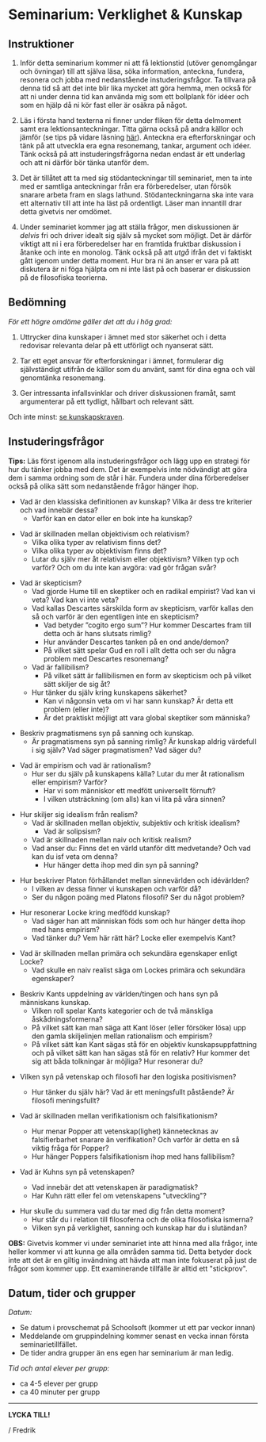 # Seminarium: Verklighet & Kunskap

## Instruktioner

1. Inför detta seminarium kommer ni att få lektionstid (utöver genomgångar och övningar) till att själva läsa, söka information, anteckna, fundera, resonera och jobba med nedanstående instuderingsfrågor. Ta tillvara på denna tid så att det inte blir lika mycket att göra hemma, men också för att ni under denna tid kan använda mig som ett bollplank för idéer och som en hjälp då ni kör fast eller är osäkra på något. 

2. Läs i första hand texterna ni finner under fliken för detta delmoment samt era lektionsanteckningar. Titta gärna också på andra källor och jämför (se tips på vidare läsning [här](../x_lankar/lanklista.md)). Anteckna era efterforskningar och tänk på att utveckla era egna resonemang, tankar, argument och idéer. Tänk också på att instuderingsfrågorna nedan endast är ett underlag och att ni därför bör tänka utanför dem. 

3. Det är tillåtet att ta med sig stödanteckningar till seminariet, men ta inte med er samtliga anteckningar från era förberedelser, utan försök snarare arbeta fram en slags lathund. Stödanteckningarna ska inte vara ett alternativ till att inte ha läst på ordentligt. Läser man innantill drar detta givetvis ner omdömet. 

4. Under seminariet kommer jag att ställa frågor, men diskussionen är _delvis_ fri och driver idealt sig själv så mycket som möjligt. Det är därför viktigt att ni i era förberedelser har en framtida fruktbar diskussion i åtanke och inte en monolog. Tänk också på att _utgå_ ifrån det vi faktiskt gått igenom under detta moment. Hur bra ni än anser er vara på att diskutera är ni föga hjälpta om ni inte läst på och baserar er diskussion på de filosofiska teorierna.  

## Bedömning

*För ett högre omdöme gäller det att du i hög grad:*

1. Uttrycker dina kunskaper i ämnet med stor säkerhet och i detta redovisar relevanta delar på ett utförligt och nyanserat sätt.

2. Tar ett eget ansvar för efterforskningar i ämnet, formulerar dig självständigt utifrån de källor som du använt, samt för dina egna och väl genomtänka resonemang.

3. Ger intressanta infallsvinklar och driver diskussionen framåt, samt argumenterar på ett tydligt, hållbart och relevant sätt.

Och inte minst: [se kunskapskraven](../1_intro/kursplan.md#Kunskapskrav).

<!--Få in något om att svara på följdfrågor här -->


## Instuderingsfrågor

**Tips:** Läs först igenom alla instuderingsfrågor och lägg upp en strategi för hur du tänker jobba med dem. Det är exempelvis inte nödvändigt att göra dem i samma ordning som de står i här. Fundera under dina förberedelser också på olika sätt som nedanstående frågor hänger ihop.

<!--Se inspiration här: (thomas) Kunskap_verklighet_Matrix.docx -->

<!--  - Vad är metafysik och ontologi? 	- Vad är monism, dualism och pluralism? - Vad är epistemologi?  	- Vilka frågor berör epistemologi? -->

<!-- Vad är materialism/fysikalism?  	- Gällande vilken fråga uppstår ibland invändningar mot denna? -->

- Vad är den klassiska definitionen av kunskap? Vilka är dess tre kriterier och vad innebär dessa?
	- Varför kan en dator eller en bok inte ha kunskap? 

<!--Vad kan de ha istället? -->

<!--		- Anser du själv att de är rimliga (varför/varför inte)? -->

- Vad är skillnaden mellan objektivism och relativism?
	- Vilka olika typer av relativism finns det?
	- Vilka olika typer av objektivism finns det? 
	- Lutar du själv mer åt relativism eller objektivism? Vilken typ och varför? Och om du inte kan avgöra: vad gör frågan svår? 

<!--	- Vilka argument kan du se för de olika möjliga positionerna? -->

<!--Hur hänger detta samman med din syn på verkligheten? -->

- Vad är skepticism?
	- Vad gjorde Hume till en skeptiker och en radikal empirist? Vad kan vi veta? Vad kan vi inte veta?
	- Vad kallas Descartes särskilda form av skepticism, varför kallas den så och varför är den egentligen inte en skepticism? 
		- Vad betyder ”cogito ergo sum”? Hur kommer Descartes fram till detta och är hans slutsats rimlig?
		- Hur använder Descartes tanken på en ond ande/demon?
		- På vilket sätt spelar Gud en roll i allt detta och ser du några problem med Descartes resonemang? 
	- Vad är fallibilism? 
		- På vilket sätt är fallibilismen en form av skepticism och på vilket sätt skiljer de sig åt? 
	- Hur tänker du själv kring kunskapens säkerhet? 
		- Kan vi någonsin veta om vi har sann kunskap? Är detta ett problem (eller inte)? 
		- Är det praktiskt möjligt att vara global skeptiker som människa? 


<!--		- Kan vi lära oss något av Descartes angreppssätt (hans metodologiska skepticism)? -->

- Beskriv pragmatismens syn på sanning och kunskap. 
	- Är pragmatismens syn på sanning rimlig? Är kunskap aldrig värdefull i sig själv? Vad säger pragmatismen? Vad säger du?

<!--	- Vad tänker du själv om denna? Dags att göra sig av med den "gamla" synen på sanning?  -->


<!--Vad tänker du, finns det kunskap som är värdefull i sig eller är kunskap alltid värdefull i relation till något annat (instrumentell)? -->

- Vad är empirism och vad är rationalism?
	- Hur ser du själv på kunskapens källa? Lutar du mer åt rationalism eller empirism? Varför? 
		- Har vi som människor ett medfött universellt förnuft? 
		- I vilken utsträckning (om alls) kan vi lita på våra sinnen? 

<!--	- Vilka av filosoferna Platon, Descartes, Locke och Hume är rationalister och vilka av dem är empirister? Hur då?  -->

- Hur skiljer sig idealism från realism?
	- Vad är skillnaden mellan objektiv, subjektiv och kritisk idealism? 
		- Vad är solipsism? 
	- Vad är skillnaden mellan naiv och kritisk realism?
	- Vad anser du: Finns det en värld utanför ditt medvetande? Och vad kan du isf veta om denna?
		- Hur hänger detta ihop med din syn på sanning? 

<!--	- Platon är främst en viss typ av idealist, men också en viss typ av realist. Vilka? -->

<!--- Vad är solipsism? 	- På vilket sätt är denna rimlig? På vilket sätt är den orimlig? 	- Är solipsism en typ av idealism eller en typ av realism? Varför?  -->


- Hur beskriver Platon förhållandet mellan sinnevärlden och idévärlden? 
	* I vilken av dessa finner vi kunskapen och varför då?
	- Ser du någon poäng med Platons filosofi? Ser du något problem?

<!--- Vad betyder det att sinnevärldens ting är förgängliga och på vilket sätt kontrasterar detta mot idévärlden? -->


- Hur resonerar Locke kring medfödd kunskap? 
	- Vad säger han att människan föds som och hur hänger detta ihop med hans empirism?  
	- Vad tänker du? Vem här rätt här? Locke eller exempelvis Kant? 
* Vad är skillnaden mellan primära och sekundära egenskaper enligt Locke? 
	- Vad skulle en naiv realist säga om Lockes primära och sekundära egenskaper?

<!--* Vad är skillnaden mellan enkla och komplexa idéer hos Locke? 	- Hur hänger detta ihop med hans empirism tänker du? -->


- Beskriv Kants uppdelning av världen/tingen och hans syn på människans kunskap. 
	- Vilken roll spelar Kants kategorier och de två mänskliga åskådningsformerna?
	- På vilket sätt kan man säga att Kant löser (eller försöker lösa) upp den gamla skiljelinjen mellan rationalism och empirism? 
	- På vilket sätt kan Kant sägas stå för en objektiv kunskapsuppfattning och på vilket sätt kan han sägas stå för en relativ? Hur kommer det sig att båda tolkningar är möjliga? Hur resonerar du?

<!--	- Var Kant realist eller idealist? Vilken typ, hur då och varför? -->

* Vilken syn på vetenskap och filosofi har den logiska positivismen? 
	* Hur tänker du själv här? Vad är ett meningsfullt påstående? Är filosofi meningsfullt? 

* Vad är skillnaden mellan verifikationism och falsifikationism?
	* Hur menar Popper att vetenskap(lighet) kännetecknas av falsifierbarhet snarare än verifikation? Och varför är detta en så viktig fråga för Popper? 
	* Hur hänger Poppers falsifikationism ihop med hans fallibilism?

* Vad är Kuhns syn på vetenskapen? 
	* Vad innebär det att vetenskapen är paradigmatisk? 
	* Har Kuhn rätt eller fel om vetenskapens "utveckling"? 

<!--	* Kan Kuhns teori i någon mening tillämpas på vårt liv utanför vetenskapen?  -->

<!--	* På vilket sätt är paradigmen ojämförbara?  -->

- Hur skulle du summera vad du tar med dig från detta moment?
	- Hur står du i relation till filosoferna och de olika filosofiska ismerna?
	- Vilken syn på verklighet, sanning och kunskap har du i slutändan? 

**OBS:** Givetvis kommer vi under seminariet inte att hinna med alla frågor, inte heller kommer vi att kunna ge alla områden samma tid. Detta betyder dock inte att det är en giltig invändning att hävda att man inte fokuserat på just de frågor som kommer upp. Ett examinerande tillfälle är alltid ett "stickprov". 

## Datum, tider och grupper

_Datum:_

* Se datum i provschemat på Schoolsoft (kommer ut ett par veckor innan)
* Meddelande om gruppindelning kommer senast en vecka innan första seminarietillfället.  
* De tider andra grupper än ens egen har seminarium är man ledig.

_Tid och antal elever per grupp:_

* ca 4-5 elever per grupp 
* ca 40 minuter per grupp

***

**LYCKA TILL!**

/ Fredrik

